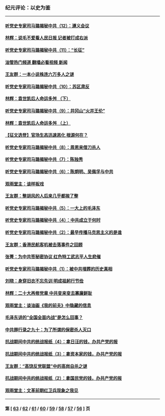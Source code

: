 ### 纪元评论：以史为鉴
---
#### [听党史专家司马璐揭秘中共（12）：遵义会议](../../pages/nsc1028/n13839111.md?10070330) 
#### [林辉：说毛不爱看人民日报 记者被打成右派](../../pages/nsc1028/n13838921.md?10070330) 
#### [听党史专家司马璐揭秘中共（11）：“长征”](../../pages/nsc1028/n13838284.md?10070330) 
#### [油管热门频道 翻墙必看视频 新闻](ok?10070330)
#### [王友群：一本小说株连六万多人之谜](../../pages/nsc1028/n13837520.md?10070330) 
#### [听党史专家司马璐揭秘中共（10）：苏区肃反](../../pages/nsc1028/n13837427.md?10070330) 
#### [林辉：袁世凯后人命运多舛 （下）](../../pages/nsc1028/n13837104.md?10070330) 
#### [听党史专家司马璐揭秘中共（9）：井冈山“火并王伦”](../../pages/nsc1028/n13836688.md?10070330) 
#### [林辉：袁世凯后人命运多舛 （上）](../../pages/nsc1028/n13836356.md?10070330) 
#### [【征文选登】官场生态迅速恶化 根源何在？](../../pages/nsc1028/n13836119.md?10070330) 
#### [听党史专家司马璐揭秘中共（8）：周恩来借刀杀人](../../pages/nsc1028/n13834429.md?10070330) 
#### [听党史专家司马璐揭秘中共（7）：陈独秀](../../pages/nsc1028/n13833408.md?10070330) 
#### [听党史专家司马璐揭秘中共（6）：陈炯明、吴佩孚与中共](../../pages/nsc1028/n13832892.md?10070330) 
#### [观雨堂主：谈样板戏](../../pages/nsc1028/n13832322.md?10070330) 
#### [王友群：整胡风的人后来几乎都挨了整](../../pages/nsc1028/n13831611.md?10070330) 
#### [听党史专家司马璐揭秘中共（5）：一大上的毛泽东](../../pages/nsc1028/n13831107.md?10070330) 
#### [听党史专家司马璐揭秘中共（4）：中共成立于何时](../../pages/nsc1028/n13830200.md?10070330) 
#### [听党史专家司马璐揭秘中共（2）：最早传播马克思主义的是谁](../../pages/nsc1028/n13828110.md?10070330) 
#### [王友群：香港民航客机被击落事件之回顾](../../pages/nsc1028/n13827378.md?10070330) 
#### [张菁：为中共签秘密协议 红色特工武志平人生悲催](../../pages/nsc1028/n13827761.md?10070330) 
#### [听党史专家司马璐揭秘中共（1）：被中共埋葬的历史真相](../../pages/nsc1028/n13827490.md?10070330) 
#### [刘晓：身穿旧衣不忘先训 明成祖躬行节俭](../../pages/nsc1028/n13827342.md?10070330) 
#### [林辉：二十大再修党章 中共变来变去寡廉鲜耻](../../pages/nsc1028/n13823563.md?10070330) 
#### [观雨堂主：谈油画《我的前夫》中隐藏的信息](../../pages/nsc1028/n13820499.md?10070330) 
#### [毛泽东讲的“全国全面内战”是怎么回事？](../../pages/nsc1028/n13821194.md?10070330) 
#### [中共罪行录之九十：为了所谓的保密杀人灭口](../../pages/nsc1028/n13820793.md?10070330) 
#### [抗战期间中共的统战报纸（4）：拿日汪的钱，办共产党的报](../../pages/nsc1028/n13819107.md?10070330) 
#### [抗战期间中共的统战报纸（3）：拿资本家的钱，办共产党的报](../../pages/nsc1028/n13818326.md?10070330) 
#### [王友群：“高饶反党联盟”中的高岗自杀之谜](../../pages/nsc1028/n13817482.md?10070330) 
#### [抗战期间中共的统战报纸（2）：拿国民党的钱，办共产党的报](../../pages/nsc1028/n13817421.md?10070330) 
#### [观雨堂主：文革前期红卫兵现象之我见](../../pages/nsc1028/n13816558.md?10070330) 

---
#### 第 [ [63](./63.md?10070330) / [62](./62.md?10070330) / [61](./61.md?10070330) / [60](./60.md?10070330) / [59](./59.md?10070330) / [58](./58.md?10070330) / [57](./57.md?10070330) / [56](./56.md?10070330) ] 页
